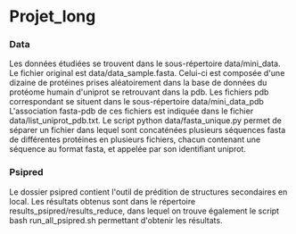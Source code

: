 # Projet_long

### Data
Les données étudiées se trouvent dans le sous-répertoire data/mini_data.
Le fichier original est data/data_sample.fasta.
Celui-ci est composée d'une dizaine de protéines prises aléatoirement dans la base de données du protéome humain d'uniprot se retrouvant dans la pdb.
Les fichiers pdb correspondant se situent dans le sous-répertoire data/mini_data_pdb
L'association fasta-pdb de ces fichiers est indiquée dans le fichier data/list_uniprot_pdb.txt.
Le script python data/fasta_unique.py permet de séparer un fichier dans lequel sont concaténées plusieurs séquences fasta de différentes protéines en plusieurs fichiers, chacun contenant une séquence au format fasta, et appelée par son identifiant uniprot.

### Psipred
Le dossier psipred contient l'outil de prédition de structures secondaires en local.
Les résultats obtenus sont dans le répertoire results_psipred/results_reduce, dans lequel on trouve également le script bash run_all_psipred.sh permettant d'obtenir les résultats.